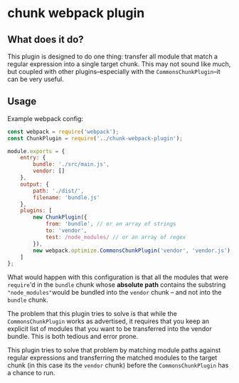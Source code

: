 # chunk webpack plugin

## What does it do?

This plugin is designed to do one thing: transfer all module that match a regular expression into a single target chunk.
This may not sound like much, but coupled with other plugins–especially with the `CommonsChunkPlugin`–it can
be very useful.

## Usage

Example webpack config:

```javascript
const webpack = require('webpack');
const ChunkPlugin = require('../chunk-webpack-plugin');

module.exports = {
    entry: {
        bundle: './src/main.js',
        vendor: []
    },
    output: {
        path: './dist/',
        filename: 'bundle.js'
    },
    plugins: [
        new ChunkPlugin({
            from: 'bundle', // or an array of strings
            to: 'vendor',
            test: /node_modules/ // or an array of regex
        }),
        new webpack.optimize.CommonsChunkPlugin('vendor', 'vendor.js'),
    ]
};
```

What would happen with this configuration is that all the modules that were `require`'d in the `bundle` chunk whose
**absolute path** contains the substring `"node_modules"`would be bundled into the `vendor` chunk – and not into the `bundle` chunk.

The problem that this plugin tries to solve is that while the `CommonsChunkPlugin` works as advertised, it requires that
you keep an explicit list of modules that you want to be transferred into the vendor bundle. This is both tedious and error prone. 
 
This plugin tries to solve that problem by matching module paths against regular expressions and transferring the matched
modules to the target chunk (in this case its the `vendor` chunk) before the `CommonsChunkPlugin` has a chance to run.